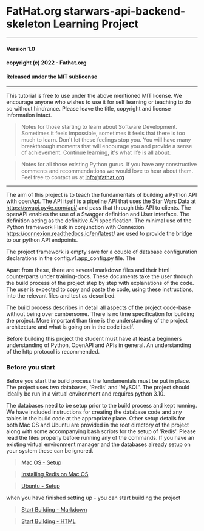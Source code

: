 # FatHat.org starwars-api-backend-skeleton Learning Project


---

#### Version 1.0
#### copyright (c) 2022 - Fathat.org
#### Released under the MIT sublicense

---

This tutorial is free to use under the above mentioned MIT license. We encourage anyone who wishes to use it for self learning or teaching to do so without hindrance. 
Please leave the title, copyright and license information intact. 

>Notes for those starting to learn about Software Development. Sometimes it feels impossible, sometimes it feels that there is too much to learn. Don't let these feelings stop
you. You will have many breakthrough moments that will encourage you and provide a sense of achievement. Continue learning, it's what life is all about.

>Notes for all those existing Python gurus. If you have any constructive comments and recommendations we would love to hear about them. Feel free to contact us at info@fathat.org

---

The aim of this project is to teach the fundamentals of building a Python API with openApi. The API itself 
is a pipeline API that uses the Star Wars Data at https://swapi.py4e.com/api/ and pass that through this API to 
clients. The openAPI enables the use of a Swagger definition and User interface. The definition acting as the definitive 
APi specification. The minimal use of the Python framework Flask in conjunction with Connexion https://connexion.readthedocs.io/en/latest/
are used to provide the bridge to our python API endpoints.

The project framework is empty save for a couple of database configuration declarations in the config.v1.app_config.py file. The

Apart from these, there are several markdown files and their html counterparts under training-docs. These documents take the user through the build process 
of the project step by step with explanations of the code. The user is expected to copy and paste the code, using these
instructions, into the relevant files and test as described. 

The build process describes in detail all aspects of the project code-base without being over cumbersome. There is no time
specification for building the project. More important than time is the understanding of the project architecture and what is going on in the code itself. 

Before building this project the student must have at least a beginners understanding of Python, OpenAPI and APIs in general. An understanding of the http protocol is
recommended.

### Before you start
Before you start the build process the fundamentals must be put in place. The project uses two databases, 'Redis' and 'MySQL'. The project should
ideally be run in a virtual environment and requires python 3.10.

The databases need to be setup prior to the build process and kept running. We have included instructions for creating the database code and any tables
in the build code at the appropriate place. Other setup details for both Mac OS and Ubuntu are provided in the root directory of the project
along with some accompanying bash scripts for the setup of 'Redis'. Please read the files properly before running any of the commands.
If you have an existing virtual environment manager and the databases already setup on your system these can be ignored.

>[Mac OS - Setup](mac_setup.md)

>[Installing Redis on Mac OS](mac-redis.sh)

>[Ubuntu - Setup](ubuntu_setup.md)

when you have finished setting up - you can start building the project

>[Start Building - Markdown](training-docs/intro.md)

>[Start Building - HTML](training-docs/hitml-docs/intro.html)
